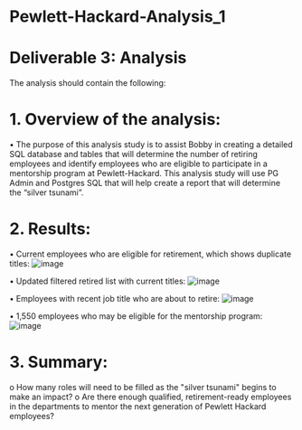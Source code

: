 # Pewlett-Hackard-Analysis_1

# Deliverable 3: Analysis 
The analysis should contain the following:
# 1.	Overview of the analysis: 
•	The purpose of this analysis study is to assist Bobby in creating a detailed SQL database and tables that will determine the number of retiring employees and identify employees who are eligible to participate in a mentorship program at Pewlett-Hackard. This analysis study will use PG Admin and Postgres SQL that will help create a report that will determine the “silver tsunami”. 
# 2.	Results: 
•	Current employees who are eligible for retirement, which shows duplicate titles:
 ![image](https://user-images.githubusercontent.com/99696816/161832598-841fd0a1-7382-4030-8723-78237360ac1f.png)

•	Updated filtered retired list with current titles:
 ![image](https://user-images.githubusercontent.com/99696816/161832665-abe2e376-47ec-424e-8785-cb39c8e2b76b.png)

•	Employees with recent job title who are about to retire:
 ![image](https://user-images.githubusercontent.com/99696816/161832721-7d0cf8fc-c7f9-426d-88c3-6e26f6410534.png)

•	1,550 employees who may be eligible for the mentorship program:
 ![image](https://user-images.githubusercontent.com/99696816/161832776-90d5ab86-897e-4dab-8b23-d2443cb8ed4f.png)

# 3.	Summary: 
o	How many roles will need to be filled as the "silver tsunami" begins to make an impact?
o	Are there enough qualified, retirement-ready employees in the departments to mentor the next generation of Pewlett Hackard employees?

